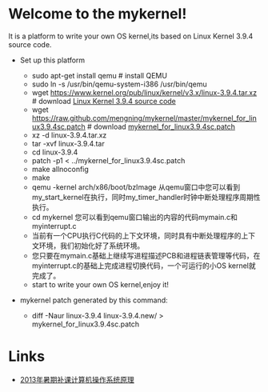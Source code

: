 # Welcome to the mykernel!

It is a platform to write your own OS kernel,its based on Linux Kernel 3.9.4 source code.

+ Set up this platform
    + sudo apt-get install qemu # install QEMU 
    + sudo ln -s /usr/bin/qemu-system-i386 /usr/bin/qemu
	+ wget https://www.kernel.org/pub/linux/kernel/v3.x/linux-3.9.4.tar.xz # download [Linux Kernel 3.9.4 source code](https://www.kernel.org/pub/linux/kernel/v3.x/linux-3.9.4.tar.xz)
    + wget https://raw.github.com/mengning/mykernel/master/mykernel_for_linux3.9.4sc.patch # download [mykernel_for_linux3.9.4sc.patch](https://raw.github.com/mengning/mykernel/master/mykernel_for_linux3.9.4sc.patch)
	+ xz -d linux-3.9.4.tar.xz
	+ tar -xvf linux-3.9.4.tar
	+ cd linux-3.9.4
    + patch -p1 < ../mykernel_for_linux3.9.4sc.patch
    + make allnoconfig
    + make
    + qemu -kernel arch/x86/boot/bzImage 从qemu窗口中您可以看到my_start_kernel在执行，同时my_timer_handler时钟中断处理程序周期性执行。
    + cd mykernel 您可以看到qemu窗口输出的内容的代码mymain.c和myinterrupt.c
    + 当前有一个CPU执行C代码的上下文环境，同时具有中断处理程序的上下文环境，我们初始化好了系统环境。
    + 您只要在mymain.c基础上继续写进程描述PCB和进程链表管理等代码，在myinterrupt.c的基础上完成进程切换代码，一个可运行的小OS kernel就完成了。
    + start to write your own OS kernel,enjoy it!

+ mykernel patch generated by this command: 
    + diff -Naur linux-3.9.4 linux-3.9.4.new/ > mykernel_for_linux3.9.4sc.patch

# Links

* [2013年暑期补课计算机操作系统原理](https://github.com/mengning/mykernel/wiki/OS2013)
